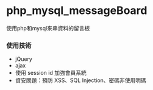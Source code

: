 # php_mysql_messageBoard
使用php和mysql來串資料的留言板

### 使用技術
* jQuery
* ajax
* 使用 session id 加強會員系統
* 資安問題：預防 XSS、SQL Injection、密碼非使用明碼

